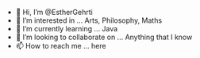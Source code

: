 - 👋 Hi, I’m @EstherGehrti
- 👀 I’m interested in ... Arts, Philosophy, Maths
- 🌱 I’m currently learning ... Java
- 💞️ I’m looking to collaborate on ... Anything that I know
- 📫 How to reach me ... here

<!---
EstherGehrti/EstherGehrti is a ✨ special ✨ repository because its `README.md` (this file) appears on your GitHub profile.
You can click the Preview link to take a look at your changes.
--->
